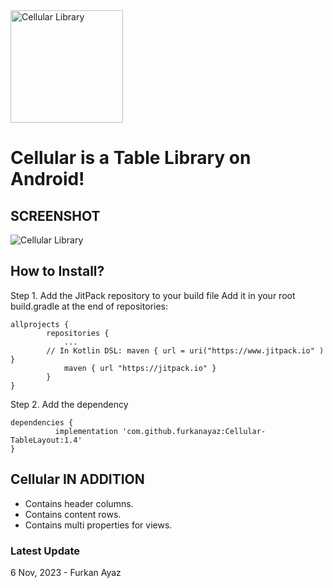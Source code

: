 <img src="https://raw.githubusercontent.com/furkanayaz/Cellular-TableLayout/master/cellular.png" width="180" height="180" title="Logo" align="middle" alt="Cellular Library">

# Cellular is a Table Library on Android!

## SCREENSHOT

<img src="https://raw.githubusercontent.com/furkanayaz/Cellular-TableLayout/master/layout.jpeg" title="Logo" align="middle" alt="Cellular Library">

## How to Install?
Step 1. Add the JitPack repository to your build file
Add it in your root build.gradle at the end of repositories:
```
allprojects {
        repositories {
            ...
	    // In Kotlin DSL: maven { url = uri("https://www.jitpack.io" ) }
            maven { url "https://jitpack.io" }
        }
}
```
Step 2. Add the dependency
```
dependencies {
	      implementation 'com.github.furkanayaz:Cellular-TableLayout:1.4'
}
```
## Cellular IN ADDITION

* Contains header columns.
* Contains content rows.
* Contains multi properties for views.

### Latest Update

6 Nov, 2023 - Furkan Ayaz
